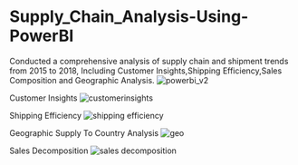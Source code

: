 # Supply_Chain_Analysis-Using-PowerBI
Conducted a comprehensive analysis of supply chain and shipment trends from 2015 to 2018,
Including Customer Insights,Shipping Efficiency,Sales Composition and Geographic Analysis.
![powerbi_v2](https://github.com/user-attachments/assets/884c94b3-4505-45d9-8a59-8124f6ec2de2)

Customer Insights
![customerinsights](https://github.com/user-attachments/assets/bcedf3f6-2d01-4e0f-b033-809b50795291)

Shipping Efficiency
![shipping efficiency](https://github.com/user-attachments/assets/9d17dc17-89f5-4768-8a63-5cf8f2688cd1)

Geographic Supply To Country Analysis
![geo](https://github.com/user-attachments/assets/fab503a8-c545-4dd8-af0d-802a9ab7cb87)

Sales Decomposition
![sales decomposition](https://github.com/user-attachments/assets/5020ca24-90d4-447c-86c3-ecc7748de600)

